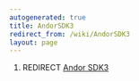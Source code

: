 ```yaml
---
autogenerated: true
title: AndorSDK3
redirect_from: /wiki/AndorSDK3
layout: page
---
```


1.  REDIRECT [Andor SDK3](Andor_SDK3 "wikilink")

